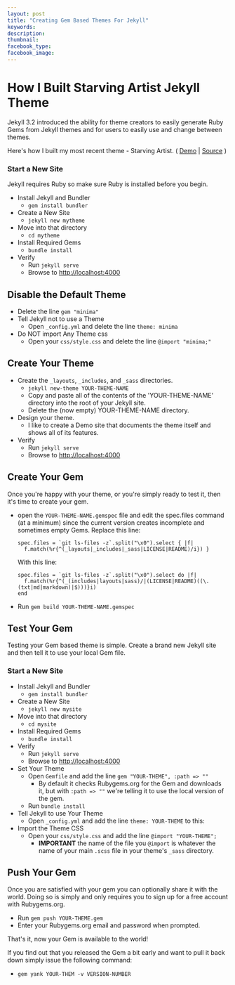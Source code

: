 ```yaml
---
layout: post
title: "Creating Gem Based Themes For Jekyll"
keywords:
description:
thumbnail:
facebook_type:
facebook_image:
---
```


# How I Built Starving Artist Jekyll Theme
Jekyll 3.2 introduced the ability for theme creators to easily generate Ruby Gems from Jekyll themes and for users to easily use and change between themes. 

Here's how I built my most recent theme - Starving Artist. ( [Demo](http://chrisanthropic.github.io/starving-artist-jekyll-theme/) \| [Source](https://github.com/chrisanthropic/starving-artist-jekyll-theme) )

### Start a New Site
Jekyll requires Ruby so make sure Ruby is installed before you begin.

- Install Jekyll and Bundler
  - `gem install bundler`
- Create a New Site
  - `jekyll new mytheme`
- Move into that directory
  - `cd mytheme`
- Install Required Gems
  - `bundle install`
- Verify
  - Run `jekyll serve`
  - Browse to [http://localhost:4000](http://localhost:4000)

## Disable the Default Theme
- Delete the line `gem "minima"`
- Tell Jekyll not to use a Theme
  - Open `_config.yml` and delete the line `theme: minima`
- Do NOT import Any Theme css 
  - Open your `css/style.css` and delete the line `@import "minima;"`

## Create Your Theme
- Create the `_layouts`, `_includes`, and `_sass` directories.
  - `jekyll new-theme YOUR-THEME-NAME`
  - Copy and paste all of the contents of the 'YOUR-THEME-NAME' directory into the root of your Jekyll site.
  - Delete the (now empty) YOUR-THEME-NAME directory.
- Design your theme.
  - I like to create a Demo site that documents the theme itself and shows all of its features.
- Verify
  - Run `jekyll serve`
  - Browse to [http://localhost:4000](http://localhost:4000)

## Create Your Gem
Once you're happy with your theme, or you're simply ready to test it, then it's time to create your gem.

- open the `YOUR-THEME-NAME.gemspec` file and edit the spec.files command (at a minimum) since the current version creates incomplete and sometimes empty Gems.  Replace this line:

  ```
  spec.files = `git ls-files -z`.split("\x0").select { |f| 
    f.match(%r{^(_layouts|_includes|_sass|LICENSE|README)/i}) }
  ```

  With this line:

  ```
  spec.files = `git ls-files -z`.split("\x0").select do |f|
    f.match(%r{^(_(includes|layouts|sass)/|(LICENSE|README)((\.(txt|md|markdown)|$)))}i)
  end
  ```

- Run `gem build YOUR-THEME-NAME.gemspec`

## Test Your Gem
Testing your Gem based theme is simple. Create a brand new Jekyll site and then tell it to use your local Gem file. 

### Start a New Site
- Install Jekyll and Bundler
  - `gem install bundler`
- Create a New Site
  - `jekyll new mysite`
- Move into that directory
  - `cd mysite`
- Install Required Gems
  - `bundle install`
- Verify
  - Run `jekyll serve`
  - Browse to [http://localhost:4000](http://localhost:4000)
- Set Your Theme
  - Open `Gemfile` and add the line `gem "YOUR-THEME", :path => ""`
    - By default it checks Rubygems.org for the Gem and downloads it, but with `:path => ""` we're telling it to use the local version of the gem.
  - Run `bundle install`
- Tell Jekyll to use Your Theme
  - Open `_config.yml` and add the line `theme: YOUR-THEME` to this:
- Import the Theme CSS
  - Open your `css/style.css` and add the line `@import "YOUR-THEME";`
    - **IMPORTANT** the name of the file you `@import` is whatever the name of your main `.scss` file in your theme's `_sass` directory.

## Push Your Gem
Once you are satisfied with your gem you can optionally share it with the world. Doing so is simply and only requires you to sign up for a free account with Rubygems.org.

- Run `gem push YOUR-THEME.gem`
- Enter your Rubygems.org email and password when prompted.

That's it, now your Gem is available to the world!

If you find out that you released the Gem a bit early and want to pull it back down simply issue the following command:
- `gem yank YOUR-THEM -v VERSION-NUMBER`
